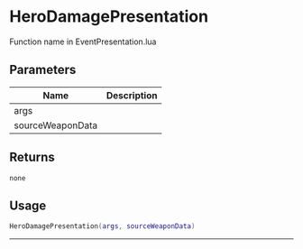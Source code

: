 # HeroDamagePresentation

Function name in EventPresentation.lua

## Parameters

| Name             | Description |
| ---------------- | ----------- |
| args             |             |
| sourceWeaponData |             |

## Returns

`none`

## Usage

```lua
HeroDamagePresentation(args, sourceWeaponData)
```

---
